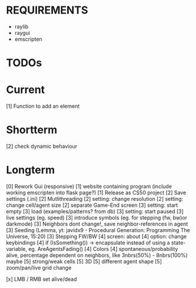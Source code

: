 # REQUIREMENTS
- raylib
- raygui
- emscripten

# TODOs
# Current 
[1] Function to add an element 

# Shortterm
[2] check dynamic behaviour

# Longterm
[0] Rework Gui (responsive)
[1] website containing program (include working emscripten into flask page?)
[1] Release as CS50 project
[2] Save settings (.ini)
[2] Mutlithreading
[2] setting: change resolution
[2] setting: change cell/agent size
[2] separate Game-End screen
[3] setting: start empty
[3] load (examples/patterns? from db)
[3] setting: start paused
[3] live settings (eg. speed)
[3] introduce symbols (eg. for stepping (fw, bw)or darkmode)
[3] Neighbors dont change!, save neighbor-references in agent
[3] Seeding (Lemma, yt: javidx9 - Procedural Generation: Programming The Universe, 15:20)
[3] Stepping FW/BW
[4] screen: about
[4] option: change keybindings
[4] if (IsSomething()) -> encapsulate instead of using a state-variable, eg. AreAgentsFading()
[4] Colors
[4] spontaneous/probability alive, percentage dependent on neighbors, like 3nbrs(50%) - 8nbrs(100%) maybe
    [5] strong/weak cells
[5] 3D
[5] different agent shape
[5] zoom/pan/live grid change

[x] LMB / RMB set alive/dead